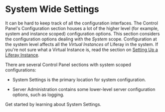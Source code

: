 # System Wide Settings [](id=system-wide-settings)

It can be hard to keep track of all the configuration interfaces. The Control
Panel's Configuration section houses a lot of the higher level (for example,
system and instance scoped) configuration options. This section considers the
configuration options dealing with the *System* scope. Configuration at the
system level affects all the *Virtual Instances* of Liferay in the system. If
you're not sure what a Virtual Instance is, read the section on
[Setting Up a Liferay Instance](/discover/portal/-/knowledge_base/7-1/setting-up-a-virtual-instance).

There are several Control Panel sections with system scoped configurations:

- System Settings is the primary location for system configuration.

- Server Administration contains some lower-level server configuration options, such
  as logging.

Get started by learning about System Settings.
